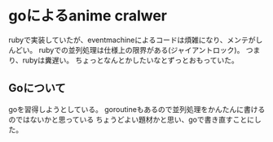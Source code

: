 # goによるanime cralwer

rubyで実装していたが、eventmachineによるコードは煩雑になり、メンテがしんどい。
rubyでの並列処理は仕様上の限界がある(ジャイアントロック)。
つまり、rubyは糞遅い。
ちょっとなんとかしたいなとずっとおもっていた。

## Goについて
goを習得しようとしている。
goroutineもあるので並列処理をかんたんに書けるのではないかと思っている
ちょうどよい題材かと思い、goで書き直すことにした。

